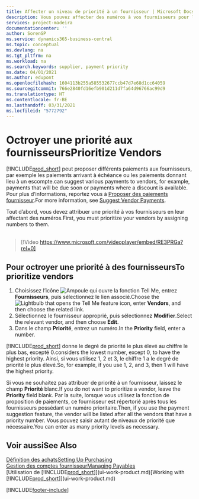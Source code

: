 ```yaml
---
title: Affecter un niveau de priorité à un fournisseur | Microsoft Docs
description: Vous pouvez affecter des numéros à vos fournisseurs pour les classer par ordre de priorité et faciliter des propositions de paiement dans Business Central.
services: project-madeira
documentationcenter: ''
author: SorenGP
ms.service: dynamics365-business-central
ms.topic: conceptual
ms.devlang: na
ms.tgt_pltfrm: na
ms.workload: na
ms.search.keywords: supplier, payment priority
ms.date: 04/01/2021
ms.author: edupont
ms.openlocfilehash: 1604113b255a585532677ccb47d7e68d1cc64059
ms.sourcegitcommit: 766e2840fd16efb901d211d7fa64d96766ac99d9
ms.translationtype: HT
ms.contentlocale: fr-BE
ms.lasthandoff: 03/31/2021
ms.locfileid: "5772792"
---
```

# <a name="prioritize-vendors"></a><span data-ttu-id="d4df1-103">Octroyer une priorité aux fournisseurs</span><span class="sxs-lookup"><span data-stu-id="d4df1-103">Prioritize Vendors</span></span>
[!INCLUDE[prod_short](includes/prod_short.md)] <span data-ttu-id="d4df1-104">peut proposer différents paiements aux fournisseurs, par exemple les paiements arrivant à échéance ou les paiements donnant lieu à un escompte.</span><span class="sxs-lookup"><span data-stu-id="d4df1-104">can suggest various payments to vendors, for example, payments that will be due soon or payments where a discount is available.</span></span> <span data-ttu-id="d4df1-105">Pour plus d’informations, reportez vous à [Proposer des paiements fournisseur](payables-how-suggest-vendor-payments.md).</span><span class="sxs-lookup"><span data-stu-id="d4df1-105">For more information, see [Suggest Vendor Payments](payables-how-suggest-vendor-payments.md).</span></span>

<span data-ttu-id="d4df1-106">Tout d’abord, vous devez attribuer une priorité à vos fournisseurs en leur affectant des numéros.</span><span class="sxs-lookup"><span data-stu-id="d4df1-106">First, you must prioritize your vendors by assigning numbers to them.</span></span>
<br><br>
> [!Video https://www.microsoft.com/videoplayer/embed/RE3PRGa?rel=0]

## <a name="to-prioritize-vendors"></a><span data-ttu-id="d4df1-107">Pour octroyer une priorité à des fournisseurs</span><span class="sxs-lookup"><span data-stu-id="d4df1-107">To prioritize vendors</span></span>
1. <span data-ttu-id="d4df1-108">Choisissez l’icône ![Ampoule qui ouvre la fonction Tell Me](media/ui-search/search_small.png "Dites-moi ce que vous voulez faire"), entrez **Fournisseurs**, puis sélectionnez le lien associé.</span><span class="sxs-lookup"><span data-stu-id="d4df1-108">Choose the ![Lightbulb that opens the Tell Me feature](media/ui-search/search_small.png "Tell me what you want to do") icon, enter **Vendors**, and then choose the related link.</span></span>
2. <span data-ttu-id="d4df1-109">Sélectionnez le fournisseur approprié, puis sélectionnez **Modifier**.</span><span class="sxs-lookup"><span data-stu-id="d4df1-109">Select the relevant vendor, and then choose **Edit**.</span></span>
3. <span data-ttu-id="d4df1-110">Dans le champ **Priorité**, entrez un numéro.</span><span class="sxs-lookup"><span data-stu-id="d4df1-110">In the **Priority** field, enter a number.</span></span>

[!INCLUDE[prod_short](includes/prod_short.md)] <span data-ttu-id="d4df1-111">donne le degré de priorité le plus élevé au chiffre le plus bas, excepté 0.</span><span class="sxs-lookup"><span data-stu-id="d4df1-111">considers the lowest number, except 0, to have the highest priority.</span></span> <span data-ttu-id="d4df1-112">Ainsi, si vous utilisez 1, 2 et 3, le chiffre 1 a le degré de priorité le plus élevé.</span><span class="sxs-lookup"><span data-stu-id="d4df1-112">So, for example, if you use 1, 2, and 3, then 1 will have the highest priority.</span></span>

<span data-ttu-id="d4df1-113">Si vous ne souhaitez pas attribuer de priorité à un fournisseur, laissez le champ **Priorité** blanc.</span><span class="sxs-lookup"><span data-stu-id="d4df1-113">If you do not want to prioritize a vendor, leave the **Priority** field blank.</span></span> <span data-ttu-id="d4df1-114">Par la suite, lorsque vous utilisez la fonction de proposition de paiements, ce fournisseur est répertorié après tous les fournisseurs possédant un numéro prioritaire.</span><span class="sxs-lookup"><span data-stu-id="d4df1-114">Then, if you use the payment suggestion feature, the vendor will be listed after all the vendors that have a priority number.</span></span> <span data-ttu-id="d4df1-115">Vous pouvez saisir autant de niveaux de priorité que nécessaire.</span><span class="sxs-lookup"><span data-stu-id="d4df1-115">You can enter as many priority levels as necessary.</span></span>

## <a name="see-also"></a><span data-ttu-id="d4df1-116">Voir aussi</span><span class="sxs-lookup"><span data-stu-id="d4df1-116">See Also</span></span>
[<span data-ttu-id="d4df1-117">Définition des achats</span><span class="sxs-lookup"><span data-stu-id="d4df1-117">Setting Up Purchasing</span></span>](purchasing-setup-purchasing.md)  
[<span data-ttu-id="d4df1-118">Gestion des comptes fournisseur</span><span class="sxs-lookup"><span data-stu-id="d4df1-118">Managing Payables</span></span>](payables-manage-payables.md)  
<span data-ttu-id="d4df1-119">[Utilisation de [!INCLUDE[prod_short](includes/prod_short.md)]](ui-work-product.md)</span><span class="sxs-lookup"><span data-stu-id="d4df1-119">[Working with [!INCLUDE[prod_short](includes/prod_short.md)]](ui-work-product.md)</span></span>


[!INCLUDE[footer-include](includes/footer-banner.md)]